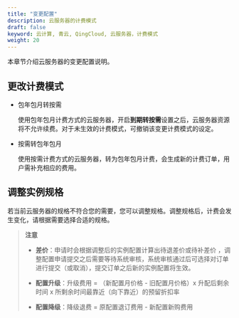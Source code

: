 ```yaml
---
title: "变更配置"
description: 云服务器的计费模式
draft: false
keyword: 云计算, 青云, QingCloud, 云服务器，计费模式
weight: 20
---
```


本章节介绍云服务器的变更配置说明。

## 更改计费模式

- 包年包月转按需

  使用包年包月计费方式的云服务器，开启**到期转按需**设置之后，云服务器资源将不允许续费。对于未生效的计费模式，可撤销该变更计费模式的设定。

- 按需转包年包月

  使用按需计费方式的云服务器，转为包年包月计费，会生成新的计费订单，用户需补充相应的费用。

## 调整实例规格

若当前云服务器的规格不符合您的需要，您可以调整规格。调整规格后，计费会发生变化，请根据需要选择合适的规格。

> **注意**
>
> - **差价**：申请时会根据调整后的实例配置计算出待退差价或待补差价 ，调整配置申请提交之后需要等待系统审核，系统审核通过后可选择对订单进行提交（或取消），提交订单之后新的实例配置将生效。
>
> - **配置升级**：升级费用 = （新配置月价格 - 旧配置月价格）x 升配后剩余时间 x 所剩余时间最靠近（向下靠近）的预留折扣率
>
> - **配置降级**：降级退费 = 原配置退订费用 - 新配置新购费用
